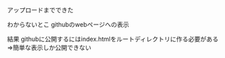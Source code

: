 アップロードまでできた

わからないとこ
githubのwebページへの表示

結果
githubに公開するにはindex.htmlをルートディレクトリに作る必要がある
⇒簡単な表示しか公開できない
